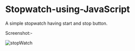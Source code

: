 # Stopwatch-using-JavaScript

A simple stopwatch having start and stop button.


Screenshot:-

![stopWatch](https://user-images.githubusercontent.com/20256767/63336931-b3f40780-c35d-11e9-909d-69afd364b324.PNG)
